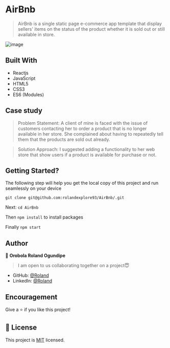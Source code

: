 # AirBnb
> AirBnb is a single static page e-commerce app template that display sellers' items on the status of the product whether it is sold out or still available in store.

![image](https://user-images.githubusercontent.com/63131597/162750327-4333d552-0cd9-4b24-a96d-944154423e96.png)

## Built With
- Reactjs
- JavaScript
- HTML5
- CSS3
- ES6 (Modules)

## Case study
> Problem Statement: A client of mine is faced with the issue of customers contacting her to order a product that is no longer available in her store. She complained about having to repeatedly tell them that the products are sold out already.

> Solution Approach: I suggested adding a functionality to her web store that show users if a product is available for purchase or not.

## Getting Started?
The following step will help you get the local copy of this project and run seamlessly on your device

`git clone git@github.com:rolandexplore93/AirBnb/.git`

Next: `cd AirBnb`

Then `npm install` to install packages

Finally `npm start`

## Author
👤 **Orobola Roland Ogundipe**
> I am open to us collaborating together on a project😇
- GitHub: [@Roland](https://github.com/rolandexplore93)
- LinkedIn: [@Roland](https://www.linkedin.com/in/roland-orobola/)

## Encouragement
Give a ⭐️ if you like this project!

## 📝 License
This project is [MIT](./MIT.md) licensed.

